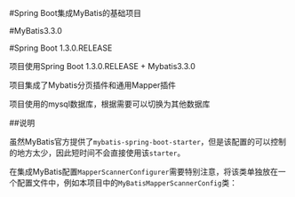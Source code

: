 #Spring Boot集成MyBatis的基础项目

#MyBatis3.3.0

#Spring Boot 1.3.0.RELEASE



项目使用Spring Boot 1.3.0.RELEASE + Mybatis3.3.0

项目集成了Mybatis分页插件和通用Mapper插件

项目使用的mysql数据库，根据需要可以切换为其他数据库

##说明

虽然MyBatis官方提供了`mybatis-spring-boot-starter`，但是该配置的可以控制的地方太少，因此短时间不会直接使用该`starter`。

在集成MyBatis配置`MapperScannerConfigurer`需要特别注意，将该类单独放在一个配置文件中，例如本项目中的`MyBatisMapperScannerConfig`类：

